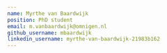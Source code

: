 ```yaml
---
name: Myrthe van Baardwijk
position: PhD student
email: m.vanbaardwijk@omnigen.nl
github_username: mbaardwijk
linkedin_username: myrthe-van-baardwijk-21983b162
---
```

